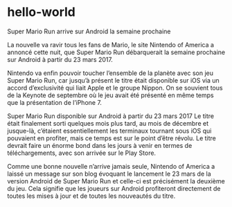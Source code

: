 # hello-world

Super Mario Run arrive sur Android la semaine prochaine

La nouvelle va ravir tous les fans de Mario, le site Nintendo of America a annoncé cette nuit, que Super Mario Run débarquerait la semaine prochaine sur Android à partir du 23 mars 2017.

Nintendo va enfin pouvoir toucher l’ensemble de la planète avec son jeu Super Mario Run, car jusqu’à présent le titre était disponible sur iOS via un accord d’exclusivité qui liait Apple et le groupe Nippon. On se souvient tous de la Keynote de septembre où le jeu avait été présenté en même temps que la présentation de l’iPhone 7.

Super Mario Run disponible sur Android à partir du 23 mars 2017
Le titre était finalement sorti quelques mois plus tard, au mois de décembre et jusque-là, c’étaient essentiellement les terminaux tournant sous iOS qui pouvaient en profiter, mais ce temps est sur le point d’être révolu. Le titre devrait faire un énorme bond dans les jours à venir en termes de téléchargements, avec son arrivée sur le Play Store.

Comme une bonne nouvelle n’arrive jamais seule, Nintendo of America a laissé un message sur son blog évoquant le lancement le 23 mars de la version Android de Super Mario Run et celle-ci est précisément la deuxième du jeu. Cela signifie que les joueurs sur Android profiteront directement de toutes les mises à jour et de toutes les nouveautés du titre.
